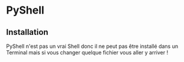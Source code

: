 # PyShell

## Installation
PyShell n'est pas un vrai Shell donc il ne peut pas être installé dans un Terminal mais si vous changer quelque fichier vous aller y arriver !